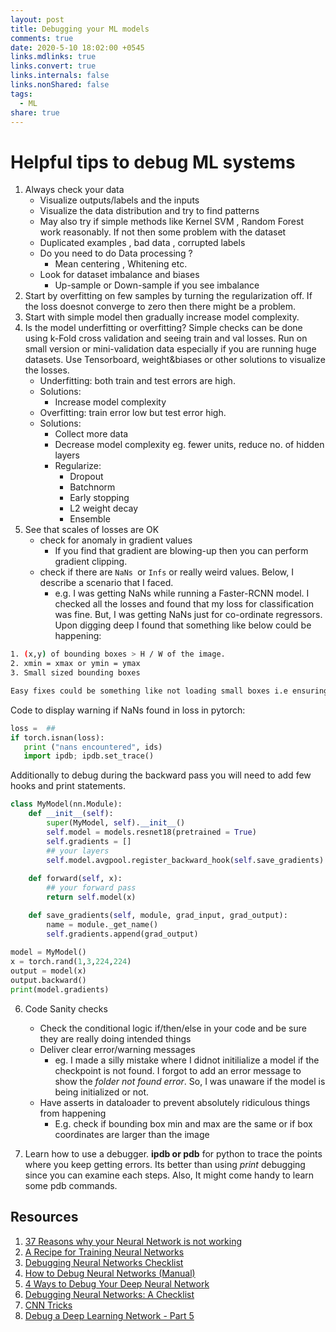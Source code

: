 ```yaml
---
layout: post
title: Debugging your ML models
comments: true
date: 2020-5-10 18:02:00 +0545
links.mdlinks: true
links.convert: true
links.internals: false
links.nonShared: false
tags:
  - ML
share: true
---
```

# Helpful tips to debug ML systems

1. Always check your data
	- Visualize outputs/labels  and the  inputs
	- Visualize the data distribution and try to find patterns
	- May also try if simple methods like  Kernel SVM , Random Forest work reasonably. If not then some problem with the dataset
	- Duplicated examples , bad data , corrupted labels
	- Do you need to do Data processing ?
		- Mean centering , Whitening etc.
	- Look for dataset imbalance and biases
		- Up-sample or Down-sample if you see imbalance
2. Start by overfitting on few samples by turning the regularization off. If the loss doesnot converge to zero then there  might be a problem.
3.  Start with simple model then gradually increase model complexity.
4. Is the model underfitting or overfitting?  Simple checks can be done using k-Fold cross validation and seeing train and val losses. Run on small version or mini-validation data especially if you are running huge datasets. Use Tensorboard, weight&biases or other solutions to visualize the  losses.
	- Underfitting: both train and test errors are high.
	- Solutions:
		- Increase model complexity
	- Overfitting: train error low but test error high.
	- Solutions:
		 - Collect more data
		 - Decrease model complexity eg. fewer units, reduce no. of  hidden layers
		 - Regularize:
			- Dropout 
			- Batchnorm 
			- Early stopping 
			- L2 weight decay
			- Ensemble
5. See that scales of losses are OK
   - check for anomaly in gradient values
     -  If you find that gradient are blowing-up then you can perform gradient clipping.
   - check if there are `NaNs `or `Infs` or really weird values. Below, I describe a scenario that I faced.
	   - e.g. I was getting  NaNs  while running a Faster-RCNN model. I checked all the losses and found that my loss for classification was fine. But, I was getting NaNs just for co-ordinate regressors. Upon digging deep I found that  something like below could be happening:

```bash
1. (x,y) of bounding boxes > H / W of the image. 
2. xmin = xmax or ymin = ymax
3. Small sized bounding boxes

Easy fixes could be something like not loading small boxes i.e ensuring |xmax -xmin| >= 10 in your dataloader. 
```

Code to display warning if NaNs found in loss in pytorch:
```python
loss =  ##
if torch.isnan(loss):
   print ("nans encountered", ids)
   import ipdb; ipdb.set_trace()
```

Additionally to debug during  the backward pass you will need to add few hooks and print statements.

```python
class MyModel(nn.Module):
	def __init__(self):
		super(MyModel, self).__init__()
		self.model = models.resnet18(pretrained = True)
		self.gradients = []
		## your layers
		self.model.avgpool.register_backward_hook(self.save_gradients)
		
	def forward(self, x):
		## your forward pass
		return self.model(x)

	def save_gradients(self, module, grad_input, grad_output):
		name = module._get_name()
		self.gradients.append(grad_output)
		
model = MyModel()
x = torch.rand(1,3,224,224)
output = model(x)
output.backward()
print(model.gradients)
```


6. Code Sanity checks 
	- Check the conditional logic if/then/else in your code  and be sure they are really doing intended things
	- Deliver clear error/warning messages 
		- eg. I made a silly mistake where I didnot initilialize a model if the checkpoint is not found. I forgot to add an error message to show the  *folder not found  error*. So, I was unaware if the model is being initialized or not.
	- Have asserts in dataloader to prevent  absolutely ridiculous things from happening
		- E.g. check if bounding box min and max are the same or if  box coordinates are larger than the  image
  
7. Learn how to use a debugger.  **ipdb or pdb**  for python to trace the points where you keep getting errors. Its better than using *print* debugging since you can examine each steps. Also, It might come handy to learn some pdb commands.


##  Resources

1. [37 Reasons why your Neural Network is not working](https://blog.slavv.com/37-reasons-why-your-neural-network-is-not-working-4020854bd607)
2. [A Recipe for Training Neural Networks](http://karpathy.github.io/2019/04/25/recipe/)
3. [Debugging Neural Networks Checklist](https://sebastianraschka.com/faq/docs/nnet-debugging-checklist.html)
4. [How to Debug Neural Networks (Manual)](https://medium.com/machine-learning-world/how-to-debug-neural-networks-manual-dc2a200f10f2)
5. [4 Ways to Debug Your Deep Neural Network](https://blog.cardiogr.am/4-ways-to-debug-your-deep-neural-network-e5edb14a12d7)
6. [Debugging Neural Networks: A Checklist](https://www.semantics3.com/blog/debugging-neural-networks-a-checklist-ca52e11151ec/#inputs)
7. [CNN Tricks](http://210.28.132.67/weixs/project/CNNTricks/CNNTricks.html)
8. [Debug a Deep Learning Network - Part 5](https://medium.com/@jonathan_hui/debug-a-deep-learning-network-part-5-1123c20f960d)
